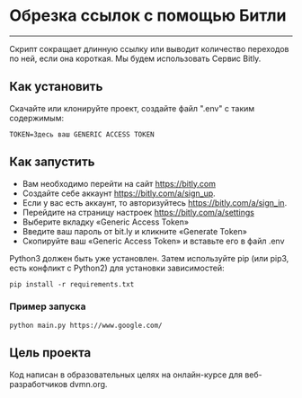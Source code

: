 # Обрезка ссылок с помощью Битли
________________
Скрипт сокращает длинную ссылку или выводит количество переходов по ней, 
если она короткая. Мы будем использовать Сервис Bitly. 

## Как установить
Скачайте или клонируйте проект, создайте файл ".env" с таким содержимым:
````
TOKEN=Здесь ваш GENERIC ACCESS TOKEN
````
## Как запустить

* Вам необходимо перейти на сайт https://bitly.com
* Создайте себе аккаунт https://bitly.com/a/sign_up.
* Если у вас есть аккаунт, то авторизуйтесь https://bitly.com/a/sign_in.
* Перейдите на страницу настроек https://bitly.com/a/settings
* Выберите вкладку «Generic Access Token»
* Введите ваш пароль от bit.ly и кликните «Generate Token»
* Скопируйте ваш «Generic Access Token» и вставьте его в файл .env

Python3 должен быть уже установлен. Затем используйте pip (или pip3, есть конфликт с Python2) для установки зависимостей:
````
pip install -r requirements.txt
````

### Пример запуска

````
python main.py https://www.google.com/
````

## Цель проекта
Код написан в образовательных целях на онлайн-курсе для веб-разработчиков dvmn.org.
